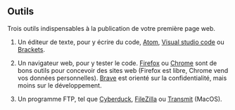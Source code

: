 ## Outils

Trois outils indispensables à la publication de votre première page web.

1. Un éditeur de texte, pour y écrire du code, [Atom](https://atom.io), [Visual studio code](https://code.visualstudio.com/) ou [Brackets](http://brackets.io/).

2. Un navigateur web, pour y tester le code.
 [Firefox](https://www.mozilla.org/fr/firefox/) ou [Chrome](https://www.google.com/intl/fr_fr/chrome/) sont de bons outils pour concevoir des sites web (Firefox est libre, Chrome vend vos données personnelles). [Brave](https://brave.com/) est orienté sur la confidentialité, mais moins sur le développement.

3. Un programme FTP, tel que [Cyberduck](https://cyberduck.io/), [FileZilla](https://filezilla-project.org/) ou [Transmit](https://panic.com/transmit/) (MacOS).
